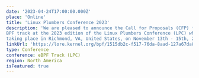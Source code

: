 ```yaml
---
date: '2023-04-24T17:00:00.000Z'
place: 'Online'
title: 'Linux Plumbers Conference 2023'
description: 'We are pleased to announce the Call for Proposals (CFP) for the Networking and
BPF track at the 2023 edition of the Linux Plumbers Conference (LPC) which is
taking place in Richmond, VA, United States, on November 13th - 15th, 2023.'
linkUrl: 'https://lore.kernel.org/bpf/1515db2c-f517-76da-8aad-127a67da802f@iogearbox.net/'
type: Conference
conference: eBPF Track (LPC)
region: North America
isFeatured: true
---
```

